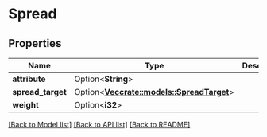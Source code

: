 # Spread

## Properties

Name | Type | Description | Notes
------------ | ------------- | ------------- | -------------
**attribute** | Option<**String**> |  | [optional]
**spread_target** | Option<[**Vec<crate::models::SpreadTarget>**](SpreadTarget.md)> |  | [optional]
**weight** | Option<**i32**> |  | [optional]

[[Back to Model list]](../README.md#documentation-for-models) [[Back to API list]](../README.md#documentation-for-api-endpoints) [[Back to README]](../README.md)



